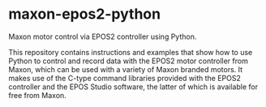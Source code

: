 # maxon-epos2-python
Maxon motor control via EPOS2 controller using Python.

This repository contains instructions and examples that show how to use Python to control and record data with the EPOS2 motor controller from Maxon, which can be used with a variety of Maxon branded motors. It makes use of the C-type command libraries provided with the EPOS2 controller and the EPOS Studio software, the latter of which is available for free from Maxon.
